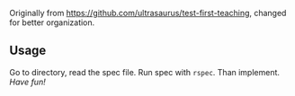 Originally from https://github.com/ultrasaurus/test-first-teaching,
changed for better organization.

## Usage
Go to directory, read the spec file. Run spec with `rspec`. Than implement. *Have fun!*
